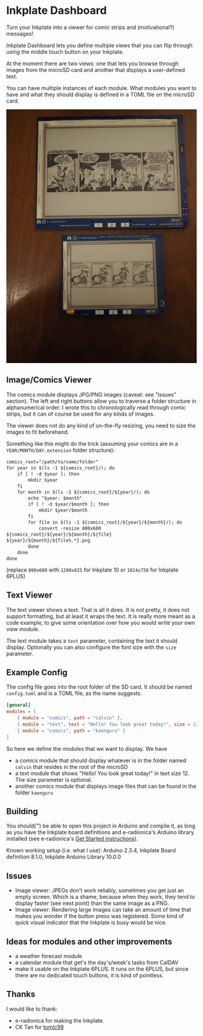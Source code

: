 # Inkplate Dashboard

Turn your Inkplate into a viewer for comic strips and (motivational?) messages!

Inkplate Dashboard lets you define multiple views that you can flip through using the middle touch button on your Inkplate.

At the moment there are two views: one that lets you browse through images from the microSD card and another that displays a user-defined text.

You can have multiple instances of each module. What modules you want to have and what they should display is defined in a TOML file on the microSD card.

![Picture of an Inkplate 10 showing a comic strip from Känguru Comics and below an Inkplate 6 showing a comic strip from Calvin & Hobbes](inkplate10_and_6.jpg "Comics!")


## Image/Comics Viewer

The comics module displays JPG/PNG images (caveat: see "Issues" section). The left and right buttons allow you to traverse a folder structure in alphanumerical order. I wrote this to chronologically read through comic strips, but it can of course be used for any kinds of images.

The viewer does not do any kind of on-the-fly resizing, you need to size the images to fit beforehand.

Something like this might do the trick (assuming your comics are in a `YEAR/MONTH/DAY.extension` folder structure):

```shell
comics_root="/path/to/some/folder"
for year in $(ls -1 ${comics_root}/); do
    if [ ! -d $year ]; then
        mkdir $year
    fi
    for month in $(ls -1 ${comics_root}/${year}/); do
        echo "$year: $month"
        if [ ! -d $year/$month ]; then
            mkdir $year/$month
        fi
        for file in $(ls -1 ${comics_root}/${year}/${month}/); do
            convert -resize 800x600 ${comics_root}/${year}/${month}/${file} ${year}/${month}/${file%.*}.png
        done
    done
done
```

(replace `800x600` with `1200x825` for Inkplate 10 or `1024x758` for Inkplate 6PLUS)


## Text Viewer

The text viewer shows a text. That is all it does. It is not pretty, it does not support formatting, but at least it wraps the text. It is really more meant as a code example, to give some orientation over how you would write your own view module.

The text module takes a `text` parameter, containing the text it should display.
Optionally you can also configure the font size with the `size` parameter.


## Example Config

The config file goes into the root folder of the SD card. It should be named `config.toml` and is a TOML file, as the name suggests. 

```toml
[general]
modules = [
    { module = "comics", path = "calvin" },
    { module = "text", text = "Hello! You look great today!", size = 12 },
    { module = "comics", path = "kaenguru" }
]
```

So here we define the modules that we want to display.
We have
* a comics module that should display whatever is in the folder named `calvin` that resides in the root of the microSD
* a text module that shows "Hello! You look great today!" in text size 12. The size parameter is optional.
* another comics module that displays image files that can be found in the folder `kaenguru`


## Building

You should(™) be able to open this project in Arduino and compile it, as long as you have the Inkplate board definitions and e-radionica's Arduino library installed (see e-radionica's [Get Started instructions](https://inkplate.readthedocs.io/en/latest/get-started.html)).

Known working setup (i.e. what I use): Arduino 2.3.4, Inkplate Board definition 8.1.0, Inkplate Arduino Library 10.0.0


## Issues

* Image viewer: JPEGs don't work reliably, sometimes you get just an empty screen. Which is a shame, because when they work, they tend to display faster (see next point) than the same image as a PNG.
* Image viewer: Rendering large images can take an amount of time that makes you wonder if the button press was registered. Some kind of quick visual indicator that the Inkplate is busy would be nice.


## Ideas for modules and other improvements

* a weather forecast module
* a calendar module that get's the day's/week's tasks from CalDAV
* make it usable on the Inkplate 6PLUS. It runs on the 6PLUS, but since there are no dedicated touch buttons, it is kind of pointless.


## Thanks

I would like to thank:
* e-radionica for making the Inkplate.
* CK Tan for [tomlc99](https://github.com/cktan/tomlc99)
